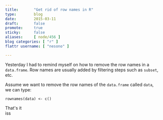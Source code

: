```yaml
---
title:       "Get rid of row names in R"
type:        blog
date:        2015-03-11
draft:       false
promote:     true
sticky:      false
aliases:     [ node/456 ]
blog categories: [ "r" ]
flattr username: [ "nesono" ]

---
```


<!--more-->
Yesterday I had to remind myself on how to remove the row names in a `data.frame`.
Row names are usually added by filtering steps such as `subset`, etc.
<!--break-->

Assume we want to remove the row names of the `data.frame` called `data`, we can type:

<pre><code class="R">rownames(data) <- c()</code></pre>

That's it  
iss
